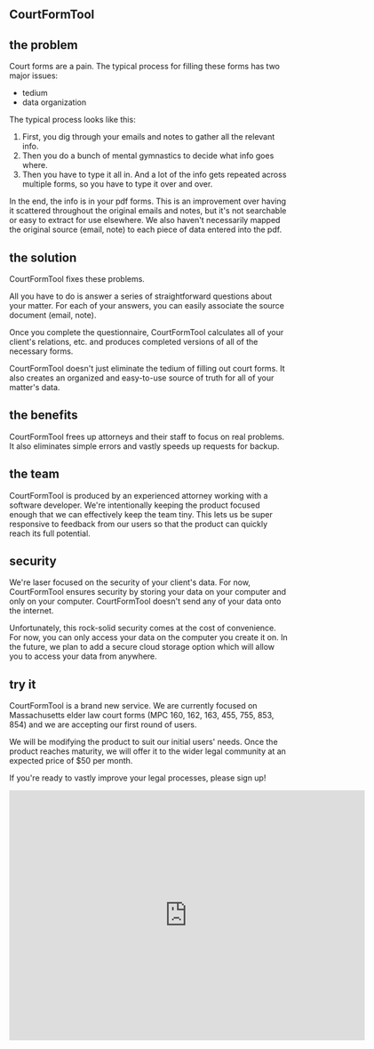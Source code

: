 ## CourtFormTool

## the problem

Court forms are a pain. The typical process for filling these forms has two major issues:

-   tedium
-   data organization

The typical process looks like this:

1. First, you dig through your emails and notes to gather all the relevant info.
1. Then you do a bunch of mental gymnastics to decide what info goes where.
1. Then you have to type it all in. And a lot of the info gets repeated across multiple forms, so you have to type it over and over.

In the end, the info is in your pdf forms. This is an improvement over having it scattered throughout the original emails and notes, but it's not searchable or easy to extract for use elsewhere. We also haven't necessarily mapped the original source (email, note) to each piece of data entered into the pdf.

## the solution

CourtFormTool fixes these problems.

All you have to do is answer a series of straightforward questions about your matter. For each of your answers, you can easily associate the source document (email, note).

Once you complete the questionnaire, CourtFormTool calculates all of your client's relations, etc. and produces completed versions of all of the necessary forms.

CourtFormTool doesn't just eliminate the tedium of filling out court forms. It also creates an organized and easy-to-use source of truth for all of your matter's data.

## the benefits

CourtFormTool frees up attorneys and their staff to focus on real problems. It also eliminates simple errors and vastly speeds up requests for backup.

## the team

CourtFormTool is produced by an experienced attorney working with a software developer. We're intentionally keeping the product focused enough that we can effectively keep the team tiny. This lets us be super responsive to feedback from our users so that the product can quickly reach its full potential.

## security

We're laser focused on the security of your client's data. For now, CourtFormTool ensures security by storing your data on your computer and only on your computer. CourtFormTool doesn't send any of your data onto the internet.

Unfortunately, this rock-solid security comes at the cost of convenience. For now, you can only access your data on the computer you create it on. In the future, we plan to add a secure cloud storage option which will allow you to access your data from anywhere.

## try it

CourtFormTool is a brand new service. We are currently focused on Massachusetts elder law court forms (MPC 160, 162, 163, 455, 755, 853, 854) and we are accepting our first round of users.

We will be modifying the product to suit our initial users' needs. Once the product reaches maturity, we will offer it to the wider legal community at an expected price of $50 per month.

If you're ready to vastly improve your legal processes, please sign up!

<iframe src="https://docs.google.com/forms/d/e/1FAIpQLSdhsbfDa4lHE7PdL-x6WF9dIwEUtBbO8O0E7_LeIoN_KOiiqw/viewform?embedded=true" width="640" height="450" frameborder="0" marginheight="0" marginwidth="0">Loading…</iframe>
